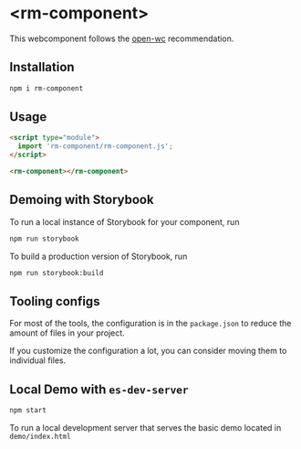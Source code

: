 # \<rm-component>

This webcomponent follows the [open-wc](https://github.com/open-wc/open-wc) recommendation.

## Installation
```bash
npm i rm-component
```

## Usage
```html
<script type="module">
  import 'rm-component/rm-component.js';
</script>

<rm-component></rm-component>
```

## Demoing with Storybook
To run a local instance of Storybook for your component, run
```bash
npm run storybook
```

To build a production version of Storybook, run
```bash
npm run storybook:build
```


## Tooling configs

For most of the tools, the configuration is in the `package.json` to reduce the amount of files in your project.

If you customize the configuration a lot, you can consider moving them to individual files.

## Local Demo with `es-dev-server`
```bash
npm start
```
To run a local development server that serves the basic demo located in `demo/index.html`
